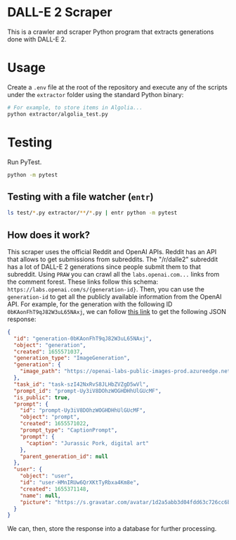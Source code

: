 # DALL-E 2 Scraper

This is a crawler and scraper Python program that extracts generations
done with DALL-E 2.

# Usage

Create a `.env` file at the root of the repository and execute any of the
scripts under the `extractor` folder using the standard Python binary:

```bash
# For example, to store items in Algolia...
python extractor/algolia_test.py
```

# Testing

Run PyTest.

```sh
python -m pytest
```

## Testing with a file watcher (`entr`)

```sh
ls test/*.py extractor/**/*.py | entr python -m pytest
```

## How does it work?

This scraper uses the official Reddit and OpenAI APIs. Reddit has an
API that allows to get submissions from subreddits. The "/r/dalle2"
subreddit has a lot of DALL-E 2 generations since people submit them
to that subreddit. Using `PRAW` you can crawl all the
`labs.openai.com...` links from the comment forest. These links follow
this schema: `https://labs.openai.com/s/{generation-id}`. Then, you
can use the `generation-id` to get all the publicly available
information from the OpenAI API. For example, for the generation with
the following ID `0bKAonFhT9qJ82W3uL65NAxj`, we can follow [this
link](https://labs.openai.com/api/labs/public/generations/generation-0bKAonFhT9qJ82W3uL65NAxj)
to get the following JSON response:

```json
{
  "id": "generation-0bKAonFhT9qJ82W3uL65NAxj",
  "object": "generation",
  "created": 1655571037,
  "generation_type": "ImageGeneration",
  "generation": {
    "image_path": "https://openai-labs-public-images-prod.azureedge.net/user-HMnIRUw6QrXKtTyRbxa4Km8e/generations/generation-0bKAonFhT9qJ82W3uL65NAxj/image.webp"
  },
  "task_id": "task-szI42NxRvS8JLHbZVZgD5wVl",
  "prompt_id": "prompt-Uy3iV8DOhzWOGHDHhUlGUcMF",
  "is_public": true,
  "prompt": {
    "id": "prompt-Uy3iV8DOhzWOGHDHhUlGUcMF",
    "object": "prompt",
    "created": 1655571022,
    "prompt_type": "CaptionPrompt",
    "prompt": {
      "caption": "Jurassic Pork, digital art"
    },
    "parent_generation_id": null
  },
  "user": {
    "object": "user",
    "id": "user-HMnIRUw6QrXKtTyRbxa4Km8e",
    "created": 1655371148,
    "name": null,
    "picture": "https://s.gravatar.com/avatar/1d2a5abb3d04fdd63c726cc6bce1e072?s=480&r=pg&d=https%3A%2F%2Fcdn.auth0.com%2Favatars%2Fdp.png"
  }
}
```

We can, then, store the response into a database for further
processing.
